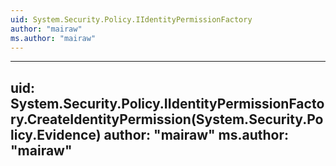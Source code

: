 ```yaml
---
uid: System.Security.Policy.IIdentityPermissionFactory
author: "mairaw"
ms.author: "mairaw"
---
```


---
uid: System.Security.Policy.IIdentityPermissionFactory.CreateIdentityPermission(System.Security.Policy.Evidence)
author: "mairaw"
ms.author: "mairaw"
---
